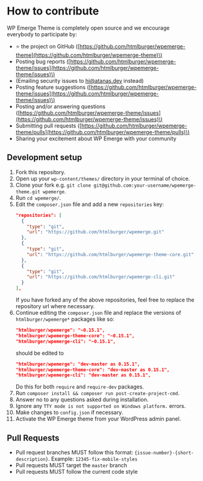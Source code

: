 # How to contribute

WP Emerge Theme is completely open source and we encourage everybody to participate by:

- ⭐ the project on GitHub \([https://github.com/htmlburger/wpemerge-theme](https://github.com/htmlburger/wpemerge-theme)\)
- Posting bug reports \([https://github.com/htmlburger/wpemerge-theme/issues](https://github.com/htmlburger/wpemerge-theme/issues)\)
- (Emailing security issues to [hi@atanas.dev](mailto:hi@atanas.dev) instead)
- Posting feature suggestions \([https://github.com/htmlburger/wpemerge-theme/issues](https://github.com/htmlburger/wpemerge-theme/issues)\)
- Posting and/or answering questions \([https://github.com/htmlburger/wpemerge-theme/issues](https://github.com/htmlburger/wpemerge-theme/issues)\)
- Submitting pull requests \([https://github.com/htmlburger/wpemerge-theme/pulls](https://github.com/htmlburger/wpemerge-theme/pulls)\)
- Sharing your excitement about WP Emerge with your community

## Development setup

1. Fork this repository.
2. Open up your `wp-content/themes/` directory in your terminal of choice.
3. Clone your fork e.g. `git clone git@github.com:your-username/wpemerge-theme.git wpemerge`.
4. Run `cd wpemerge/`.
5. Edit the `composer.json` file and add a new `repositories` key:
    ```json
    "repositories": [
      {
        "type": "git",
        "url": "https://github.com/htmlburger/wpemerge.git"
      },
      {
        "type": "git",
        "url": "https://github.com/htmlburger/wpemerge-theme-core.git"
      },
      {
        "type": "git",
        "url": "https://github.com/htmlburger/wpemerge-cli.git"
      }
    ],
    ```
    If you have forked any of the above repositories, feel free to replace the repository url where necessary.
6. Continue editing the `composer.json` file and replace the versions of `htmlburger/wpemerge*` packages like so:
    ```json
    "htmlburger/wpemerge": "~0.15.1",
    "htmlburger/wpemerge-theme-core": "~0.15.1",
    "htmlburger/wpemerge-cli": "~0.15.1",
    ```
    should be edited to
    ```json
    "htmlburger/wpemerge": "dev-master as 0.15.1",
    "htmlburger/wpemerge-theme-core": "dev-master as 0.15.1",
    "htmlburger/wpemerge-cli": "dev-master as 0.15.1",
    ```
    Do this for both `require` and `require-dev` packages.
6. Run `composer install && composer run post-create-project-cmd`.
7. Answer no to any questions asked during installation.
8. Ignore any `TTY mode is not supported on Windows platform.` errors.
9. Make changes to `config.json` if necessary.
10. Activate the WP Emerge theme from your WordPress admin panel.

## Pull Requests

- Pull request branches MUST follow this format: `{issue-number}-{short-description}`.
  Example: `12345-fix-mobile-styles`
- Pull requests MUST target the `master` branch
- Pull requests MUST follow the current code style
